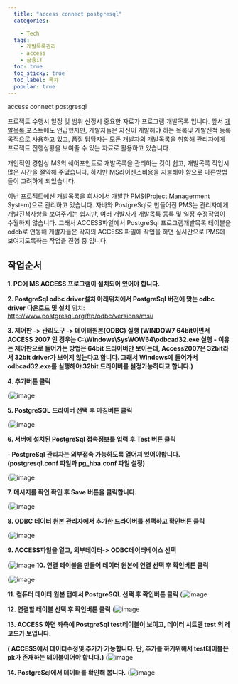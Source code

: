 ```yaml
---
  title: "access connect postgresql"
  categories:

    - Tech
  tags: 
    - 개발목록관리
    - access
    - 금융IT
  toc: true
  toc_sticky: true
  toc_label: 목차
  popular: true
---
```


access connect postgresql

프로젝트 수행시 일정 및 범위 산정시 중요한 자료가 프로그램 개발목록 입니다. 앞서 [개발목록 ](https://py0777.github.io/tech/tech-dev-list/)포스트에도 언급했지만, 개발자들은 자신이 개발해야 하는 목록및 개발진척 등록 목적으로 사용하고 있고, 품질 담당자는 모든 개발자의 개발목록을 취합해 관리자에게 프로젝트 진행상황을 보여줄 수 있는 자료로 활용하고 있습니다.

개인적인 경험상 MS의 쉐어포인트로 개발목록을 관리하는 것이 쉽고, 개발목록 작업시 많은 시간을 절약해 주었습니다. 하지만 MS라이센스비용을 지불해야 함으로 다른방법들이 고려하게 되었습니다.

이번 프로젝트에선 개발목록을 회사에서 개발한 PMS(Project Managerment System)으로 관리하고 있습니다. 자바와 PostgreSql로 만들어진 PMS는 관리자에게 개발진척사항을 보여주기는 쉽지만, 여러 개발자가 개발목록 등록 및 일정 수정작업이 수월하지 않습니다.  그래서 ACCESS파일에서 PostgreSql 프로그램개발목록 테이블을 odcb로 연동해 개발자들은 각자의 ACCESS 파일에 작업을 하면 실시간으로 PMS에 보여지도록하는 작업을 진행 중 입니다.

## **작업순서**

**1. PC에 MS ACCESS 프로그램이 설치되어 있어야 합니다.**

**2. PostgreSql odbc driver설치
아래위치에서 PostgreSql 버전에 맞는 odbc driver 다운로드 및 설치**
위치: http://www.postgresql.org/ftp/odbc/versions/msi/

**3. 제어판 -> 관리도구 -> 데이터원본(ODBC) 실행
(WINDOW7 64bit이면서 ACCESS 2007 인 경우는 C:\Windows\SysWOW64\odbcad32.exe 실행
\- 이유는 제어판으로 들어가는 방법은 64bit 드라이버만 보이는데, Access2007은 32bit라서 32bit driver가 보이지 않는다고 합니다.
그래서 Windows에 들어가서 odbcad32.exe를 실행해야 32bit 드라이버를 설정가능하다고 합니다.)**

**4. 추가버튼 클릭**

(![image](https://py0777.github.io/assets/image/tech-access/tech-access_1.jpg)

**5. PostgreSQL 드라이버 선택 후 마침버튼 클릭**

(![image](https://py0777.github.io/assets/image/tech-access/tech-access_2.jpg)

**6. 서버에 설치된 PostgreSql 접속정보를 입력 후 Test 버튼 클릭**

**- PostgreSql 관리자는 외부접속 가능하도록 열어져 있어야합니다. (postgresql.conf 파일과 pg_hba.conf 파일 설정)**

(![image](https://py0777.github.io/assets/image/tech-access/tech-access_3.jpg)

**7. 메시지를 확인 확인 후 Save 버튼을 클릭합니다.**

(![image](https://py0777.github.io/assets/image/tech-access/tech-access_4.jpg)
 

**8. ODBC 데이터 원본 관리자에서 추가한 드라이버를 선택하고 확인버튼 클릭**

(![image](https://py0777.github.io/assets/image/tech-access/tech-access_5.jpg)
 

**9. ACCESS파일을 열고, 외부데이터-> ODBC데이터베이스 선택**

(![image](https://py0777.github.io/assets/image/tech-access/tech-access_6.jpg)
**10. 연결 테이블을 만들어 데이터 원본에 연결 선택 후 확인버튼 클릭**

(![image](https://py0777.github.io/assets/image/tech-access/tech-access_7.jpg)

**11. 컴퓨터 데이터 원본 탭에서 PostgreSQL 선택 후 확인버튼 클릭**
(![image](https://py0777.github.io/assets/image/tech-access/tech-access_8.jpg)
 

**12. 연결할 테이블 선택 후 확인버튼 클릭**
(![image](https://py0777.github.io/assets/image/tech-access/tech-access_9.jpg)
 

**13. ACCESS 화면 좌측에 PostgreSql test테이블이 보이고, 데이터 시트엔 test 의  레코드가 보입니다.**

**( ACCESS에서 데이터수정및 추가가 가능합니다. 단, 추가를 하기위해서 test테이블은 pk가 존재하는 테이블이어야 합니다.)**
(![image](https://py0777.github.io/assets/image/tech-access/tech-access_10.jpg)

 

**14. PostgreSql에서 데이터를 확인해 봅니다.**
(![image](https://py0777.github.io/assets/image/tech-access/tech-access_11.jpg)